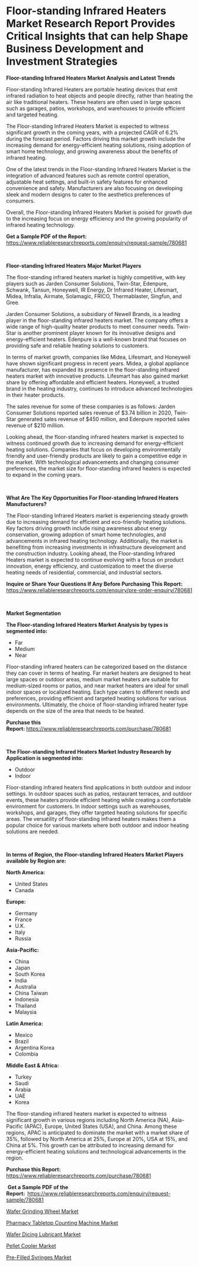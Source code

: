 <p><h1>Floor-standing Infrared Heaters Market Research Report Provides Critical Insights that can help Shape Business Development and Investment Strategies</h1></p><p><strong>Floor-standing Infrared Heaters Market Analysis and Latest Trends</strong></p>
<p><p>Floor-standing Infrared Heaters are portable heating devices that emit infrared radiation to heat objects and people directly, rather than heating the air like traditional heaters. These heaters are often used in large spaces such as garages, patios, workshops, and warehouses to provide efficient and targeted heating.</p><p>The Floor-standing Infrared Heaters Market is expected to witness significant growth in the coming years, with a projected CAGR of 6.2% during the forecast period. Factors driving this market growth include the increasing demand for energy-efficient heating solutions, rising adoption of smart home technology, and growing awareness about the benefits of infrared heating.</p><p>One of the latest trends in the Floor-standing Infrared Heaters Market is the integration of advanced features such as remote control operation, adjustable heat settings, and built-in safety features for enhanced convenience and safety. Manufacturers are also focusing on developing sleek and modern designs to cater to the aesthetics preferences of consumers.</p><p>Overall, the Floor-standing Infrared Heaters Market is poised for growth due to the increasing focus on energy efficiency and the growing popularity of infrared heating technology.</p></p>
<p><strong>Get a Sample PDF of the Report:&nbsp;</strong> <a href="https://www.reliableresearchreports.com/enquiry/request-sample/780681">https://www.reliableresearchreports.com/enquiry/request-sample/780681</a></p>
<p>&nbsp;</p>
<p><strong>Floor-standing Infrared Heaters Major Market Players</strong></p>
<p><p>The floor-standing infrared heaters market is highly competitive, with key players such as Jarden Consumer Solutions, Twin-Star, Edenpure, Schwank, Tansun, Honeywell, IR Energy, Dr Infrared Heater, Lifesmart, Midea, Infralia, Airmate, Solamagic, FRICO, Thermablaster, Singfun, and Gree. </p><p>Jarden Consumer Solutions, a subsidiary of Newell Brands, is a leading player in the floor-standing infrared heaters market. The company offers a wide range of high-quality heater products to meet consumer needs. Twin-Star is another prominent player known for its innovative designs and energy-efficient heaters. Edenpure is a well-known brand that focuses on providing safe and reliable heating solutions to customers. </p><p>In terms of market growth, companies like Midea, Lifesmart, and Honeywell have shown significant progress in recent years. Midea, a global appliance manufacturer, has expanded its presence in the floor-standing infrared heaters market with innovative products. Lifesmart has also gained market share by offering affordable and efficient heaters. Honeywell, a trusted brand in the heating industry, continues to introduce advanced technologies in their heater products.</p><p>The sales revenue for some of these companies is as follows: Jarden Consumer Solutions reported sales revenue of $3.74 billion in 2020, Twin-Star generated sales revenue of $450 million, and Edenpure reported sales revenue of $210 million.</p><p>Looking ahead, the floor-standing infrared heaters market is expected to witness continued growth due to increasing demand for energy-efficient heating solutions. Companies that focus on developing environmentally friendly and user-friendly products are likely to gain a competitive edge in the market. With technological advancements and changing consumer preferences, the market size for floor-standing infrared heaters is expected to expand in the coming years.</p></p>
<p>&nbsp;</p>
<p><strong>What Are The Key Opportunities For Floor-standing Infrared Heaters Manufacturers?</strong></p>
<p><p>The Floor-standing Infrared Heaters market is experiencing steady growth due to increasing demand for efficient and eco-friendly heating solutions. Key factors driving growth include rising awareness about energy conservation, growing adoption of smart home technologies, and advancements in infrared heating technology. Additionally, the market is benefiting from increasing investments in infrastructure development and the construction industry. Looking ahead, the Floor-standing Infrared Heaters market is expected to continue evolving with a focus on product innovation, energy efficiency, and customization to meet the diverse heating needs of residential, commercial, and industrial sectors.</p></p>
<p><strong>Inquire or Share Your Questions If Any Before Purchasing This Report:</strong> <a href="https://www.reliableresearchreports.com/enquiry/pre-order-enquiry/780681">https://www.reliableresearchreports.com/enquiry/pre-order-enquiry/780681</a></p>
<p>&nbsp;</p>
<p><strong>Market Segmentation</strong></p>
<p><strong>The Floor-standing Infrared Heaters Market Analysis by types is segmented into:</strong></p>
<p><ul><li>Far</li><li>Medium</li><li>Near</li></ul></p>
<p><p>Floor-standing infrared heaters can be categorized based on the distance they can cover in terms of heating. Far market heaters are designed to heat large spaces or outdoor areas, medium market heaters are suitable for medium-sized rooms or patios, and near market heaters are ideal for small indoor spaces or localized heating. Each type caters to different needs and preferences, providing efficient and targeted heating solutions for various environments. Ultimately, the choice of floor-standing infrared heater type depends on the size of the area that needs to be heated.</p></p>
<p><strong>Purchase this Report:&nbsp;</strong><a href="https://www.reliableresearchreports.com/purchase/780681">https://www.reliableresearchreports.com/purchase/780681</a></p>
<p>&nbsp;</p>
<p><strong>The Floor-standing Infrared Heaters Market Industry Research by Application is segmented into:</strong></p>
<p><ul><li>Outdoor</li><li>Indoor</li></ul></p>
<p><p>Floor-standing infrared heaters find applications in both outdoor and indoor settings. In outdoor spaces such as patios, restaurant terraces, and outdoor events, these heaters provide efficient heating while creating a comfortable environment for customers. In indoor settings such as warehouses, workshops, and garages, they offer targeted heating solutions for specific areas. The versatility of floor-standing infrared heaters makes them a popular choice for various markets where both outdoor and indoor heating solutions are needed.</p></p>
<p>&nbsp;</p>
<p><strong>In terms of Region, the Floor-standing Infrared Heaters Market Players available by Region are:</strong></p>
<p>
    <p> <strong> North America: </strong>
        <ul>
            <li>United States</li>
            <li>Canada</li>
        </ul>
        </p> 
    <p> <strong> Europe: </strong>
        <ul>
            <li>Germany</li>
            <li>France</li>
            <li>U.K.</li>
            <li>Italy</li>
            <li>Russia</li>
        </ul>
        </p> 
    <p> <strong> Asia-Pacific: </strong>
        <ul>
            <li>China</li>
            <li>Japan</li>
            <li>South Korea</li>
            <li>India</li>
            <li>Australia</li>
            <li>China Taiwan</li>
            <li>Indonesia</li>
            <li>Thailand</li>
            <li>Malaysia</li>
        </ul>
        </p> 
    <p> <strong> Latin America: </strong>
        <ul>
            <li>Mexico</li>
            <li>Brazil</li>
            <li>Argentina Korea</li>
            <li>Colombia</li>
        </ul>
        </p> 
    <p> <strong> Middle East & Africa: </strong>
        <ul>
            <li>Turkey</li>
            <li>Saudi</li>
            <li>Arabia</li>
            <li>UAE</li>
            <li>Korea</li>
        </ul>
    </p>
    </p>
<p><p>The floor-standing infrared heaters market is expected to witness significant growth in various regions including North America (NA), Asia-Pacific (APAC), Europe, United States (USA), and China. Among these regions, APAC is anticipated to dominate the market with a market share of 35%, followed by North America at 25%, Europe at 20%, USA at 15%, and China at 5%. This growth can be attributed to increasing demand for energy-efficient heating solutions and technological advancements in the region.</p></p>
<p><strong>Purchase this Report: </strong><a href="https://www.reliableresearchreports.com/purchase/780681">https://www.reliableresearchreports.com/purchase/780681</a></p>
<p>&nbsp;<strong>Get a Sample PDF of the Report:&nbsp;&nbsp;</strong><a href="https://www.reliableresearchreports.com/enquiry/request-sample/780681">https://www.reliableresearchreports.com/enquiry/request-sample/780681</a></p>
<p><strong></strong></p>
<p><p><a href="https://github.com/Alonsoolds3wq1d81czn8rbol/Market-Research-Report-List-1/blob/main/wafer-grinding-wheel-market.md">Wafer Grinding Wheel Market</a></p><p><a href="https://issuu.com/reportprime-2/docs/pharmacy-tabletop-counting-machine-market-size-203">Pharmacy Tabletop Counting Machine Market</a></p><p><a href="https://github.com/RickHolmes3/Market-Research-Report-List-3/blob/main/wafer-dicing-lubricant-market.md">Wafer Dicing Lubricant Market</a></p><p><a href="https://medium.com/@armandhilll1/pellet-cooler-nbsp-market-focuses-on-market-share-size-and-projected-forecast-till-2031-644421c08b0f">Pellet Cooler Market</a></p><p><a href="https://issuu.com/reportprime-2/docs/pre-filled-syringes-market-size-2030.pptx">Pre-Filled Syringes Market</a></p></p>